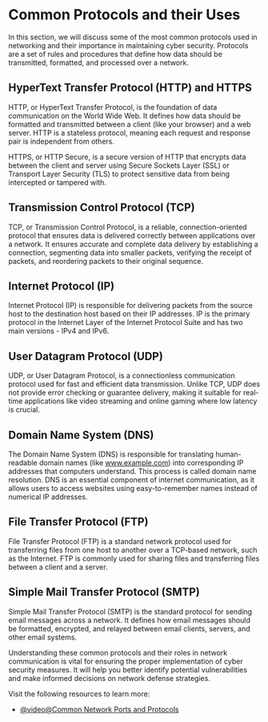 # Common Protocols and their Uses

In this section, we will discuss some of the most common protocols used in networking and their importance in maintaining cyber security. Protocols are a set of rules and procedures that define how data should be transmitted, formatted, and processed over a network.

## HyperText Transfer Protocol (HTTP) and HTTPS

HTTP, or HyperText Transfer Protocol, is the foundation of data communication on the World Wide Web. It defines how data should be formatted and transmitted between a client (like your browser) and a web server. HTTP is a stateless protocol, meaning each request and response pair is independent from others.

HTTPS, or HTTP Secure, is a secure version of HTTP that encrypts data between the client and server using Secure Sockets Layer (SSL) or Transport Layer Security (TLS) to protect sensitive data from being intercepted or tampered with.

## Transmission Control Protocol (TCP)

TCP, or Transmission Control Protocol, is a reliable, connection-oriented protocol that ensures data is delivered correctly between applications over a network. It ensures accurate and complete data delivery by establishing a connection, segmenting data into smaller packets, verifying the receipt of packets, and reordering packets to their original sequence.

## Internet Protocol (IP)

Internet Protocol (IP) is responsible for delivering packets from the source host to the destination host based on their IP addresses. IP is the primary protocol in the Internet Layer of the Internet Protocol Suite and has two main versions - IPv4 and IPv6.

## User Datagram Protocol (UDP)

UDP, or User Datagram Protocol, is a connectionless communication protocol used for fast and efficient data transmission. Unlike TCP, UDP does not provide error checking or guarantee delivery, making it suitable for real-time applications like video streaming and online gaming where low latency is crucial.

## Domain Name System (DNS)

The Domain Name System (DNS) is responsible for translating human-readable domain names (like www.example.com) into corresponding IP addresses that computers understand. This process is called domain name resolution. DNS is an essential component of internet communication, as it allows users to access websites using easy-to-remember names instead of numerical IP addresses.

## File Transfer Protocol (FTP)

File Transfer Protocol (FTP) is a standard network protocol used for transferring files from one host to another over a TCP-based network, such as the Internet. FTP is commonly used for sharing files and transferring files between a client and a server.

## Simple Mail Transfer Protocol (SMTP)

Simple Mail Transfer Protocol (SMTP) is the standard protocol for sending email messages across a network. It defines how email messages should be formatted, encrypted, and relayed between email clients, servers, and other email systems.

Understanding these common protocols and their roles in network communication is vital for ensuring the proper implementation of cyber security measures. It will help you better identify potential vulnerabilities and make informed decisions on network defense strategies.

Visit the following resources to learn more:

- [@video@Common Network Ports and Protocols](https://www.youtube.com/watch?v=bwqM7XjqBBg)
